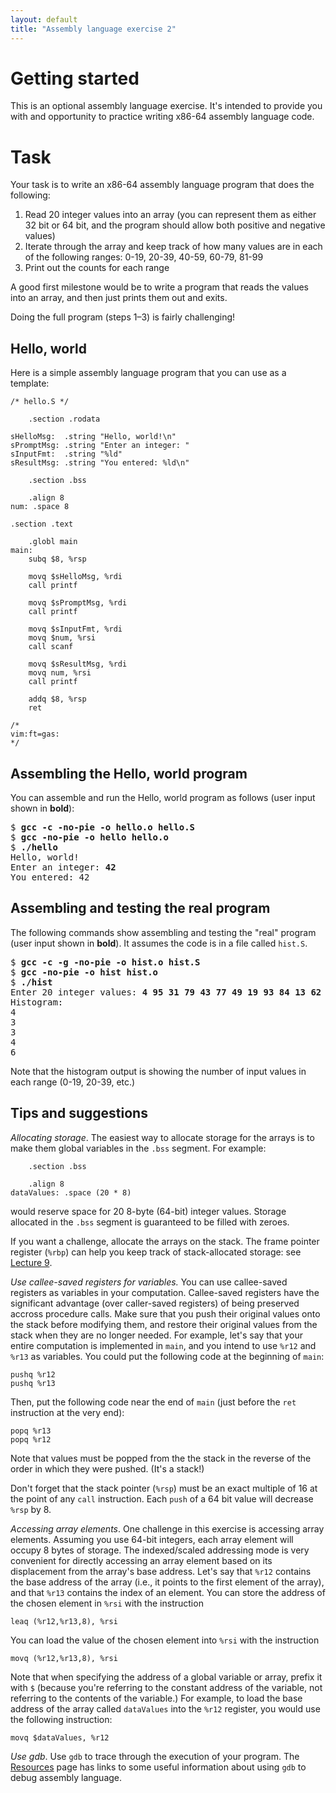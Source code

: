```yaml
---
layout: default
title: "Assembly language exercise 2"
---
```


# Getting started

This is an optional assembly language exercise.  It's intended to provide you with and opportunity to practice writing x86-64 assembly language code.

# Task

Your task is to write an x86-64 assembly language program that does the following:

1. Read 20 integer values into an array (you can represent them as either 32 bit or 64 bit, and the program should allow both positive and negative values)
2. Iterate through the array and keep track of how many values are in each of the following ranges: 0-19, 20-39, 40-59, 60-79, 81-99
3. Print out the counts for each range

A good first milestone would be to write a program that reads the values into an array, and then just prints them out and exits.

Doing the full program (steps 1–3) is fairly challenging!

## Hello, world

Here is a simple assembly language program that you can use as a template:

```
/* hello.S */

	.section .rodata

sHelloMsg:  .string "Hello, world!\n"
sPromptMsg: .string "Enter an integer: "
sInputFmt:  .string "%ld"
sResultMsg: .string "You entered: %ld\n"

	.section .bss

	.align 8
num: .space 8

.section .text

	.globl main
main:
	subq $8, %rsp

	movq $sHelloMsg, %rdi
	call printf

	movq $sPromptMsg, %rdi
	call printf

	movq $sInputFmt, %rdi
	movq $num, %rsi
	call scanf

	movq $sResultMsg, %rdi
	movq num, %rsi
	call printf

	addq $8, %rsp
	ret

/*
vim:ft=gas:
*/
```

## Assembling the Hello, world program

You can assemble and run the Hello, world program as follows (user input shown in **bold**):

<div class="highlighter-rouge"><pre>
$ <b>gcc -c -no-pie -o hello.o hello.S</b>
$ <b>gcc -no-pie -o hello hello.o</b>
$ <b>./hello</b>
Hello, world!
Enter an integer: <b>42</b>
You entered: 42
</pre></div>

## Assembling and testing the real program

The following commands show assembling and testing the "real" program (user input shown in **bold**).  It assumes the code is in a file called `hist.S`.

<div class="highlighter-rouge"><pre>
$ <b>gcc -c -g -no-pie -o hist.o hist.S</b>
$ <b>gcc -no-pie -o hist hist.o</b>
$ <b>./hist</b>
Enter 20 integer values: <b>4 95 31 79 43 77 49 19 93 84 13 62 84 30 42 67 23 1 81 95</b>
Histogram:
4
3
3
4
6
</pre></div>

Note that the histogram output is showing the number of input values in each range (0-19, 20-39, etc.)

## Tips and suggestions

*Allocating storage*. The easiest way to allocate storage for the arrays is to make them global variables in the `.bss` segment.  For example:

```
	.section .bss

	.align 8
dataValues: .space (20 * 8)
```

would reserve space for 20 8-byte (64-bit) integer values.  Storage allocated in the `.bss` segment is guaranteed to be filled with zeroes.

If you want a challenge, allocate the arrays on the stack.  The frame pointer register (`%rbp`) can help you keep track of stack-allocated storage: see [Lecture 9](../lectures/lecture09-public.pdf).

*Use callee-saved registers for variables.* You can use callee-saved registers as variables in your computation.  Callee-saved registers have the significant advantage (over caller-saved registers) of being preserved accross procedure calls.  Make sure that you push their original values onto the stack before modifying them, and restore their original values from the stack when they are no longer needed.  For example, let's say that your entire computation is implemented in `main`, and you intend to use `%r12` and `%r13` as variables.  You could put the following code at the beginning of `main`:

```
pushq %r12
pushq %r13
```

Then, put the following code near the end of `main` (just before the `ret` instruction at the very end):

```
popq %r13
popq %r12
```

Note that values must be popped from the the stack in the reverse of the order in which they were pushed. (It's a stack!)

Don't forget that the stack pointer (`%rsp`) must be an exact multiple of 16 at the point of any `call` instruction.  Each `push` of a 64 bit value will decrease `%rsp` by 8.

*Accessing array elements*. One challenge in this exercise is accessing array elements.  Assuming you use 64-bit integers, each array element will occupy 8 bytes of storage.  The indexed/scaled addressing mode is very convenient for directly accessing an array element based on its displacement from the array's base address.  Let's say that `%r12` contains the base address of the array (i.e., it points to the first element of the array), and that `%r13` contains the index of an element.  You can store the address of the chosen element in `%rsi` with the instruction

```
leaq (%r12,%r13,8), %rsi
```

You can load the value of the chosen element into `%rsi` with the instruction

```
movq (%r12,%r13,8), %rsi
```

Note that when specifying the address of a global variable or array, prefix it with `$` (because you're referring to the constant address of the variable, not referring to the contents of the variable.)  For example, to load the base address of the array called `dataValues` into the `%r12` register, you would use the following instruction:

```
movq $dataValues, %r12
```

*Use gdb*. Use `gdb` to trace through the execution of your program.  The [Resources](../resources.html) page has links to some useful information about using `gdb` to debug assembly language.

